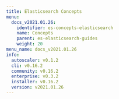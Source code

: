 ```yaml
---
title: Elasticsearch Concepts
menu:
  docs_v2021.01.26:
    identifier: es-concepts-elasticsearch
    name: Concepts
    parent: es-elasticsearch-guides
    weight: 20
menu_name: docs_v2021.01.26
info:
  autoscaler: v0.1.2
  cli: v0.16.2
  community: v0.16.2
  enterprise: v0.3.2
  installer: v0.16.2
  version: v2021.01.26
---
```


